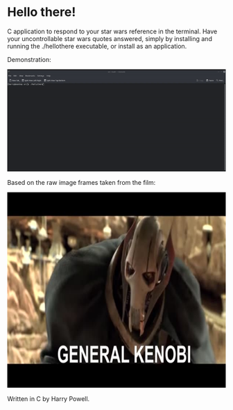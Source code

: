 # Hello there!

C application to respond to your star wars reference in the terminal. Have your uncontrollable star wars quotes answered, simply by installing and running the ./hellothere executable, or install as an application.

Demonstration:

![General Kenobi!](readmefiles/hello-there.gif)


Based on the raw image frames taken from the film:

<img src="https://raw.githubusercontent.com/hydiar/hello-there/main/readmefiles/generalkenobi.jpg" width="800" height="450">

Written in C by Harry Powell.
